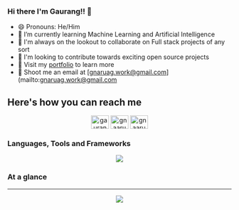 ### Hi there I'm Gaurang!! 👋

- 😄 Pronouns: He/Him
- 🌱 I’m currently learning Machine Learning and Artificial Intelligence
- 👯 I'm always on the lookout to collaborate on Full stack projects of any sort
- 🐧 I'm looking to contribute towards exciting open source projects 
- 🎨 Visit my [portfolio](https://gnaaruag.netlify.app) to learn more
- 📧 Shoot me an email at [gnaruag.work@gmail.com](mailto:gnaruag.work@gmail.com

## Here's how you can reach me
<div align="center">
  <a href="https://linkedin.com/gaurangratnaparkhi" target="blank"><img align="center" src="https://raw.githubusercontent.com/rahuldkjain/github-profile-readme-generator/master/src/images/icons/Social/linked-in-alt.svg" alt="gaurangratnaparkhi" height="30" width="40" /></a>
<a href="https://twitter.com/gnaaruag" target="blank"><img align="center" src="https://raw.githubusercontent.com/rahuldkjain/github-profile-readme-generator/master/src/images/icons/Social/twitter.svg" alt="gnaaruag" height="30" width="40" /></a>
<a href="https://instagram.com/gnaaruag" target="blank"><img align="center" src="https://raw.githubusercontent.com/rahuldkjain/github-profile-readme-generator/master/src/images/icons/Social/instagram.svg" alt="gnaaruag" height="30" width="40" /></a>
</div>



### Languages, Tools and Frameworks
<p align="center">
  <a href="https://skillicons.dev">
    <img src="https://skillicons.dev/icons?i=html,css,js,ts,java,python,mongo,express,react,nodejs,nextjs,postgres,mysql,sequelize,spring,tailwind,git,postman&perline=9" />
  </a>
</p>



### At a glance
---
<div align="center">
  <picture>
  <source
    srcset="https://github-readme-stats.vercel.app/api?username=gnaaruag&show_icons=true&theme=radical"
  />
  <img src="https://github-readme-stats.vercel.app/api?username=gnaaruag&show_icons=true&theme=radical" />
</picture>

<!--
<div align="center">
  <a href="https://github.com/gnaaryag">
  <img align="center" src="https://github-readme-streak-stats.herokuapp.com/?user=gnaaruag&theme=radical" />
</a>
</div>
-->

</div>




<!--
**gnaaruag/gnaaruag** is a ✨ _special_ ✨ repository because its `README.md` (this file) appears on your GitHub profile.
[![HTML 5](https://img.shields.io/badge/HTML5-black?style=for-the-badge&logo=html5&logoColor=white)](https://github.com/gnaaruag)

Here are some ideas to get you started:
--!>
